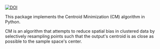 [![DOI](https://zenodo.org/badge/469835424.svg)](https://zenodo.org/badge/latestdoi/469835424)

This package implements the Centroid Minimization (CM) algorithm in Python. 

CM is an algorithm that attempts to reduce spatial bias in clustered data by selectively resampling points such that the output's centroid is as close as possible to the sample space's center.
